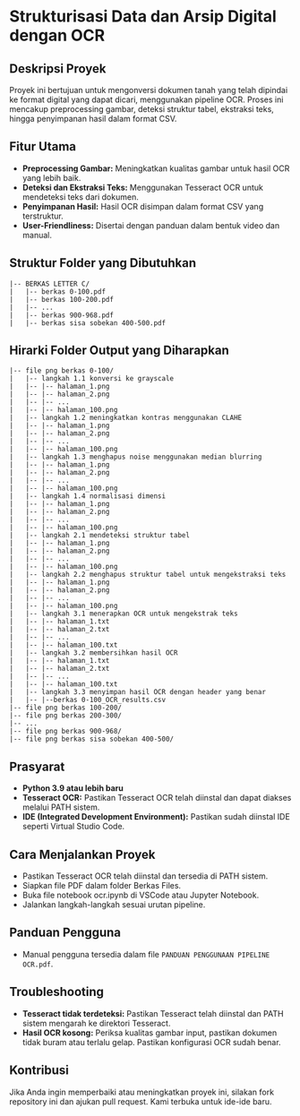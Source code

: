 # **Strukturisasi Data dan Arsip Digital dengan OCR**

## **Deskripsi Proyek**

Proyek ini bertujuan untuk mengonversi dokumen tanah yang telah dipindai ke format digital yang dapat dicari, menggunakan pipeline OCR. Proses ini mencakup preprocessing gambar, deteksi struktur tabel, ekstraksi teks, hingga penyimpanan hasil dalam format CSV.

## **Fitur Utama**

- **Preprocessing Gambar:** Meningkatkan kualitas gambar untuk hasil OCR yang lebih baik.
- **Deteksi dan Ekstraksi Teks:** Menggunakan Tesseract OCR untuk mendeteksi teks dari dokumen.
- **Penyimpanan Hasil:** Hasil OCR disimpan dalam format CSV yang terstruktur.
- **User-Friendliness:** Disertai dengan panduan dalam bentuk video dan manual.

## **Struktur Folder yang Dibutuhkan**

```plaintext
|-- BERKAS LETTER C/
|   |-- berkas 0-100.pdf
|   |-- berkas 100-200.pdf
|   |-- ...
|   |-- berkas 900-968.pdf
|   |-- berkas sisa sobekan 400-500.pdf
```

## **Hirarki Folder Output yang Diharapkan**

```plaintext
|-- file png berkas 0-100/
|   |-- langkah 1.1 konversi ke grayscale
|   |-- |-- halaman_1.png
|   |-- |-- halaman_2.png
|   |-- |-- ...
|   |-- |-- halaman_100.png
|   |-- langkah 1.2 meningkatkan kontras menggunakan CLAHE
|   |-- |-- halaman_1.png
|   |-- |-- halaman_2.png
|   |-- |-- ...
|   |-- |-- halaman_100.png
|   |-- langkah 1.3 menghapus noise menggunakan median blurring
|   |-- |-- halaman_1.png
|   |-- |-- halaman_2.png
|   |-- |-- ...
|   |-- |-- halaman_100.png
|   |-- langkah 1.4 normalisasi dimensi
|   |-- |-- halaman_1.png
|   |-- |-- halaman_2.png
|   |-- |-- ...
|   |-- |-- halaman_100.png
|   |-- langkah 2.1 mendeteksi struktur tabel
|   |-- |-- halaman_1.png
|   |-- |-- halaman_2.png
|   |-- |-- ...
|   |-- |-- halaman_100.png
|   |-- langkah 2.2 menghapus struktur tabel untuk mengekstraksi teks
|   |-- |-- halaman_1.png
|   |-- |-- halaman_2.png
|   |-- |-- ...
|   |-- |-- halaman_100.png
|   |-- langkah 3.1 menerapkan OCR untuk mengekstrak teks
|   |-- |-- halaman_1.txt
|   |-- |-- halaman_2.txt
|   |-- |-- ...
|   |-- |-- halaman_100.txt
|   |-- langkah 3.2 membersihkan hasil OCR
|   |-- |-- halaman_1.txt
|   |-- |-- halaman_2.txt
|   |-- |-- ...
|   |-- |-- halaman_100.txt
|   |-- langkah 3.3 menyimpan hasil OCR dengan header yang benar
|   |-- |--berkas 0-100_OCR_results.csv
|-- file png berkas 100-200/
|-- file png berkas 200-300/
|-- ...
|-- file png berkas 900-968/
|-- file png berkas sisa sobekan 400-500/
```

## **Prasyarat**

- **Python 3.9 atau lebih baru**
- **Tesseract OCR:** Pastikan Tesseract OCR telah diinstal dan dapat diakses melalui PATH sistem.
- **IDE (Integrated Development Environment):** Pastikan sudah diinstal IDE seperti Virtual Studio Code.

## **Cara Menjalankan Proyek**

- Pastikan Tesseract OCR telah diinstal dan tersedia di PATH sistem.
- Siapkan file PDF dalam folder Berkas Files.
- Buka file notebook ocr.ipynb di VSCode atau Jupyter Notebook.
- Jalankan langkah-langkah sesuai urutan pipeline.

## **Panduan Pengguna**

- Manual pengguna tersedia dalam file `PANDUAN PENGGUNAAN PIPELINE OCR.pdf`.

## **Troubleshooting**

- **Tesseract tidak terdeteksi:** Pastikan Tesseract telah diinstal dan PATH sistem mengarah ke direktori Tesseract.
- **Hasil OCR kosong:** Periksa kualitas gambar input, pastikan dokumen tidak buram atau terlalu gelap. Pastikan konfigurasi OCR sudah benar.

## **Kontribusi**

Jika Anda ingin memperbaiki atau meningkatkan proyek ini, silakan fork repository ini dan ajukan pull request. Kami terbuka untuk ide-ide baru.
